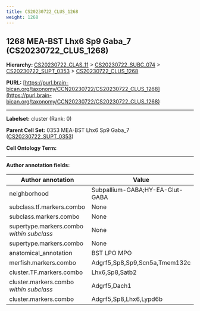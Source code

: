 ```yaml
---
title: CS20230722_CLUS_1268
weight: 1268
---
```

## 1268 MEA-BST Lhx6 Sp9 Gaba_7 (CS20230722_CLUS_1268)
<b>Hierarchy: </b>
[CS20230722_CLAS_11](../CS20230722_CLAS_11) >
[CS20230722_SUBC_074](../CS20230722_SUBC_074) >
[CS20230722_SUPT_0353](../CS20230722_SUPT_0353) >
[CS20230722_CLUS_1268](../CS20230722_CLUS_1268)

**PURL:** [https://purl.brain-bican.org/taxonomy/CCN20230722/CS20230722_CLUS_1268](https://purl.brain-bican.org/taxonomy/CCN20230722/CS20230722_CLUS_1268)

---


**Labelset:** cluster (Rank: 0)

**Parent Cell Set:** 0353 MEA-BST Lhx6 Sp9 Gaba_7 ([CS20230722_SUPT_0353](../CS20230722_SUPT_0353))



**Cell Ontology Term:** 

[MARKER GENES.]: #


---

[TRANSFERRED ANNOTATIONS.]: #


[AUTHOR ANNOTATION FIELDS.]: #


**Author annotation fields:**

| Author annotation | Value |
|-------------------|-------|
|neighborhood|Subpallium-GABA;HY-EA-Glut-GABA|
|subclass.tf.markers.combo|None|
|subclass.markers.combo|None|
|supertype.markers.combo _within subclass_|None|
|supertype.markers.combo|None|
|anatomical_annotation|BST LPO MPO|
|merfish.markers.combo|Adgrf5,Sp8,Sp9,Scn5a,Tmem132c|
|cluster.TF.markers.combo|Lhx6,Sp8,Satb2|
|cluster.markers.combo _within subclass_|Adgrf5,Dach1|
|cluster.markers.combo|Adgrf5,Sp8,Lhx6,Lypd6b|
